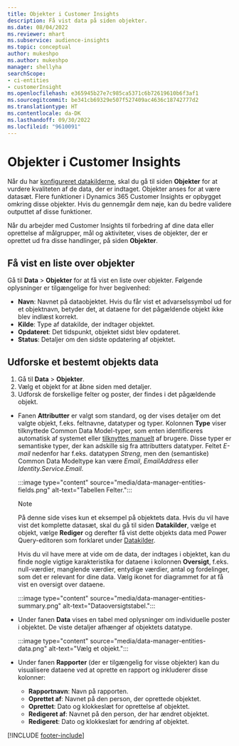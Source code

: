```yaml
---
title: Objekter i Customer Insights
description: Få vist data på siden objekter.
ms.date: 08/04/2022
ms.reviewer: mhart
ms.subservice: audience-insights
ms.topic: conceptual
author: mukeshpo
ms.author: mukeshpo
manager: shellyha
searchScope:
- ci-entities
- customerInsight
ms.openlocfilehash: e365945b27e7c985ca5371c6b72619610b6f3af1
ms.sourcegitcommit: be341cb69329e507f527409ac4636c18742777d2
ms.translationtype: HT
ms.contentlocale: da-DK
ms.lasthandoff: 09/30/2022
ms.locfileid: "9610091"
---
```

# <a name="entities-in-customer-insights"></a>Objekter i Customer Insights

Når du har [konfigureret datakilderne](data-sources.md), skal du gå til siden **Objekter** for at vurdere kvaliteten af de data, der er indtaget. Objekter anses for at være datasæt. Flere funktioner i Dynamics 365 Customer Insights er opbygget omkring disse objekter. Hvis du gennemgår dem nøje, kan du bedre validere outputtet af disse funktioner.

Når du arbejder med Customer Insights til forbedring af dine data eller oprettelse af målgrupper, mål og aktiviteter, vises de objekter, der er oprettet ud fra disse handlinger, på siden **Objekter**.

## <a name="view-a-list-of-entities"></a>Få vist en liste over objekter

Gå til **Data** > **Objekter** for at få vist en liste over objekter. Følgende oplysninger er tilgængelige for hver begivenhed:

- **Navn**: Navnet på dataobjektet. Hvis du får vist et advarselssymbol ud for et objektnavn, betyder det, at dataene for det pågældende objekt ikke blev indlæst korrekt.
- **Kilde**: Type af datakilde, der indtager objektet.
- **Opdateret**: Det tidspunkt, objektet sidst blev opdateret.
- **Status**: Detaljer om den sidste opdatering af objektet.

## <a name="explore-a-specific-entitys-data"></a>Udforske et bestemt objekts data

1. Gå til **Data** > **Objekter**.
1. Vælg et objekt for at åbne siden med detaljer.  
1. Udforsk de forskellige felter og poster, der findes i det pågældende objekt.

- Fanen **Attributter** er valgt som standard, og der vises detaljer om det valgte objekt, f.eks. feltnavne, datatyper og typer. Kolonnen **Type** viser tilknyttede Common Data Model-typer, som enten identificeres automatisk af systemet eller [tilknyttes manuelt](map-entities.md) af brugere. Disse typer er semantiske typer, der kan adskille sig fra attributters datatyper. Feltet *E-mail* nedenfor har f.eks. datatypen *Streng*, men den (semantiske) Common Data Modeltype kan være *Email*, *EmailAddress* eller *Identity.Service.Email*.

   :::image type="content" source="media/data-manager-entities-fields.png" alt-text="Tabellen Felter.":::

   > [!NOTE]
   > På denne side vises kun et eksempel på objektets data. Hvis du vil have vist det komplette datasæt, skal du gå til siden **Datakilder**, vælge et objekt, vælge **Rediger** og derefter få vist dette objekts data med Power Query-editoren som forklaret under [Datakilder](data-sources.md).

   Hvis du vil have mere at vide om de data, der indtages i objektet, kan du finde nogle vigtige karakteristika for dataene i kolonnen **Oversigt**, f.eks. null-værdier, manglende værdier, entydige værdier, antal og fordelinger, som det er relevant for dine data. Vælg ikonet for diagrammet for at få vist en oversigt over dataene.

   :::image type="content" source="media/data-manager-entities-summary.png" alt-text="Dataoversigtstabel.":::

- Under fanen **Data** vises en tabel med oplysninger om individuelle poster i objektet. De viste detaljer afhænger af objektets datatype.

   :::image type="content" source="media/data-manager-entities-data.png" alt-text="Vælg et objekt.":::

- Under fanen **Rapporter** (der er tilgængelig for visse objekter) kan du visualisere dataene ved at oprette en rapport og inkluderer disse kolonner:

  - **Rapportnavn**: Navn på rapporten.
  - **Oprettet af**: Navnet på den person, der oprettede objektet.
  - **Oprettet**: Dato og klokkeslæt for oprettelse af objektet.
  - **Redigeret af**: Navnet på den person, der har ændret objektet.
  - **Redigeret**: Dato og klokkeslæt for ændring af objektet.

[!INCLUDE [footer-include](includes/footer-banner.md)]
